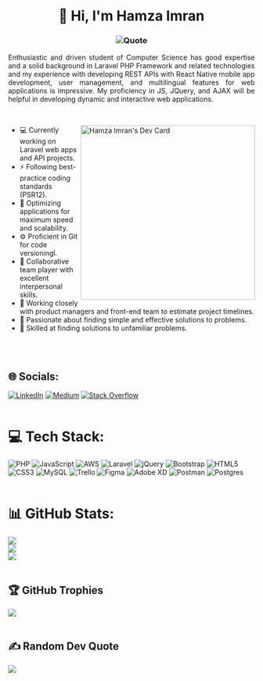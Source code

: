 <!--
**Hamza-Imran/Hamza-Imran** is a ✨ _special_ ✨ repository because its `README.md` (this file) appears on your GitHub profile.

Here are some ideas to get you started:

- 🔭 I’m currently working on ...
- 🌱 I’m currently learning ...
- 👯 I’m looking to collaborate on ...
- 🤔 I’m looking for help with ...
- 💬 Ask me about ...
- 📫 How to reach me: ...
- 😄 Pronouns: ...
- ⚡ Fun fact: ...
-->


<h1 align="center">👋 Hi, I'm Hamza Imran</h1>
<h3 align="center">
<img src="https://readme-typing-svg.demolab.com?font=Fira+Code&weight=600&size=14&pause=800&color=f27466&center=true&width=800&lines=Medior+Laravel+Developer+from+Pakistan.;Passionate+and+down-to-earth+proof+that+we+can+change+the+world+with+fast-proven+technology%E2%AD%90." alt="Quote" />
</h3> 

<p align="justify">Enthusiastic and driven student of Computer Science has good expertise and a solid background in Laravel PHP Framework and related technologies and my experience with developing REST APIs with React Native mobile app development, user management, and multilingual features for web applications is impressive. My proficiency in JS, JQuery, and AJAX will be helpful in developing dynamic and interactive web applications.</p><br>

<a href="https://app.daily.dev/hamzaimran"><img align="right" src="https://api.daily.dev/devcards/v2/QIG863ApZpkpFQturyzbj.png?r=4m1&type=default" width="356" alt="Hamza Imran's Dev Card"/></a>


- 💻 Currently working on Laravel web apps and API projects.
- ⚡ Following best-practice coding standards (PSR12).
- 🚀 Optimizing applications for maximum speed and scalability.
- ⚙️ Proficient in Git for code versioningl.
- 🤝 Collaborative team player with excellent interpersonal skills.
- 📆 Working closely with product managers and front-end team to estimate project timelines.
- 🧩 Passionate about finding simple and effective solutions to problems.
- 🎯 Skilled at finding solutions to unfamiliar problems.

<!-- - 🌱 Provide excellent communication skills, reporting directly to the CTO. -->
<!-- - ⚡ I am very handy and has developed great skills in my one-year working experience of laravel.
- 🌱 I'm now learning and growing my developer journey with Git deployment, Github, CI/CD pipeline Continous integration and Continous  deployment, Automated testing OR unit testing, TDD Test Driven Development.
- 🌱 I'm also developing my AWS journey with AWS S3 storage, EC2 instance, and AWS RDS database certifications.
- 🤔 I'm looking for help with these things to get my career goals. -->
<br><br>

## 🌐 Socials:
[![LinkedIn](https://img.shields.io/badge/LinkedIn-%230077B5.svg?logo=linkedin&logoColor=white)](https://linkedin.com/in/noumansarwarr) [![Medium](https://img.shields.io/badge/Medium-12100E?logo=medium&logoColor=white)](https://medium.com/@noumansarwarr) [![Stack Overflow](https://img.shields.io/badge/-Stackoverflow-FE7A16?logo=stack-overflow&logoColor=white)](https://stackoverflow.com/users/11934030) 
<br><br>

# 💻 Tech Stack:
![PHP](https://img.shields.io/badge/php-%23777BB4.svg?style=flat&logo=php&logoColor=white) ![JavaScript](https://img.shields.io/badge/javascript-%23323330.svg?style=flat&logo=javascript&logoColor=%23F7DF1E) ![AWS](https://img.shields.io/badge/AWS-%23FF9900.svg?style=flat&logo=amazon-aws&logoColor=white) ![Laravel](https://img.shields.io/badge/laravel-%23FF2D20.svg?style=flat&logo=laravel&logoColor=white) ![jQuery](https://img.shields.io/badge/jquery-%230769AD.svg?style=flat&logo=jquery&logoColor=white) ![Bootstrap](https://img.shields.io/badge/bootstrap-%23563D7C.svg?style=flat&logo=bootstrap&logoColor=white) ![HTML5](https://img.shields.io/badge/html5-%23E34F26.svg?style=flat&logo=html5&logoColor=white) ![CSS3](https://img.shields.io/badge/css3-%231572B6.svg?style=flat&logo=css3&logoColor=white) ![MySQL](https://img.shields.io/badge/mysql-%2300f.svg?style=flat&logo=mysql&logoColor=white) ![Trello](https://img.shields.io/badge/Trello-%23026AA7.svg?style=flat&logo=Trello&logoColor=white) 	![Figma](https://img.shields.io/badge/figma-%23F24E1E.svg?style=flat&logo=figma&logoColor=white) ![Adobe XD](https://img.shields.io/badge/Adobe%20XD-470137?style=flat&logo=Adobe%20XD&logoColor=#FF61F6) ![Postman](https://img.shields.io/badge/Postman-FF6C37?style=flat&logo=postman&logoColor=white) ![Postgres](https://img.shields.io/badge/postgres-%23316192.svg?style=flat&logo=postgresql&logoColor=white)
<br><br>

# 📊 GitHub Stats:
![](https://github-readme-stats.vercel.app/api?username=Hamza-Imran435&theme=dark&hide_border=true&include_all_commits=true&count_private=true)<br>
![](https://github-readme-streak-stats.herokuapp.com/?user=Hamza-Imran435&theme=dark&hide_border=true)<br>
![](https://github-readme-stats.vercel.app/api/top-langs/?username=Hamza-Imran435&theme=dark&hide_border=true&include_all_commits=true&count_private=true&layout=compact)
<br><br>

## 🏆 GitHub Trophies
![](https://github-profile-trophy.vercel.app/?username=Hamza-Imran435&theme=gitdimmed&no-frame=true&no-bg=false&margin-w=4)
<br><br>

## ✍️ Random Dev Quote
![](https://quotes-github-readme.vercel.app/api?type=horizontal&theme=gruvbox)


<!-- Proudly created with GPRM ( https://gprm.itsvg.in ) -->
